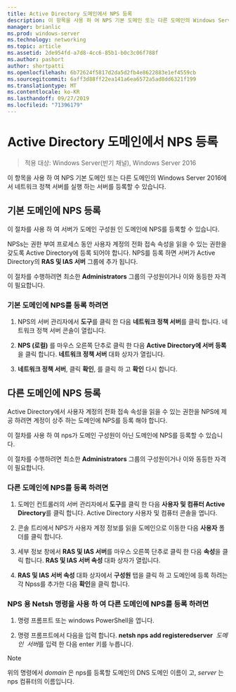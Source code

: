 ```yaml
---
title: Active Directory 도메인에서 NPS 등록
description: 이 항목을 사용 하 여 NPS 기본 도메인 또는 다른 도메인의 Windows Server 2016에서 네트워크 정책 서버를 실행 하는 서버를 등록할 수 있습니다.
manager: brianlic
ms.prod: windows-server
ms.technology: networking
ms.topic: article
ms.assetid: 2de954fd-a7d8-4cc6-85b1-b0c3c06f788f
ms.author: pashort
author: shortpatti
ms.openlocfilehash: 6b72624f5817d2da5d2fb4e8622883e1ef4559cb
ms.sourcegitcommit: 6aff3d88ff22ea141a6ea6572a5ad8dd6321f199
ms.translationtype: MT
ms.contentlocale: ko-KR
ms.lasthandoff: 09/27/2019
ms.locfileid: "71396179"
---
```

# <a name="register-an-nps-in-an-active-directory-domain"></a>Active Directory 도메인에서 NPS 등록

>적용 대상: Windows Server(반기 채널), Windows Server 2016

이 항목을 사용 하 여 NPS 기본 도메인 또는 다른 도메인의 Windows Server 2016에서 네트워크 정책 서버를 실행 하는 서버를 등록할 수 있습니다.

## <a name="register-an-nps-in-its-default-domain"></a>기본 도메인에 NPS 등록

이 절차를 사용 하 여 서버가 도메인 구성원 인 도메인에 NPS를 등록할 수 있습니다. 

NPSs는 권한 부여 프로세스 동안 사용자 계정의 전화 접속 속성을 읽을 수 있는 권한을 갖도록 Active Directory에 등록 되어야 합니다. NPS를 등록 하면 서버가 Active Directory의 **RAS 및 IAS 서버** 그룹에 추가 됩니다.

이 절차를 수행하려면 최소한 **Administrators** 그룹의 구성원이거나 이와 동등한 자격이 필요합니다.

### <a name="to-register-an-nps-in-its-default-domain"></a>기본 도메인에 NPS를 등록 하려면


1. NPS의 서버 관리자에서 **도구**를 클릭 한 다음 **네트워크 정책 서버**를 클릭 합니다. 네트워크 정책 서버 콘솔이 열립니다.

2. **NPS (로컬)** 를 마우스 오른쪽 단추로 클릭 한 다음 **Active Directory에 서버 등록**을 클릭 합니다. **네트워크 정책 서버** 대화 상자가 열립니다.

3. **네트워크 정책 서버**, 클릭 **확인**, 를 클릭 하 고 **확인** 다시 합니다.

## <a name="register-an-nps-in-another-domain"></a>다른 도메인에 NPS 등록

Active Directory에서 사용자 계정의 전화 접속 속성을 읽을 수 있는 권한을 NPS에 제공 하려면 계정이 상주 하는 도메인에 NPS를 등록 해야 합니다.

이 절차를 사용 하 여 nps가 도메인 구성원이 아닌 도메인에 NPS를 등록할 수 있습니다.

이 절차를 수행하려면 최소한 **Administrators** 그룹의 구성원이거나 이와 동등한 자격이 필요합니다.

### <a name="to-register-an-nps-in-another-domain"></a>다른 도메인에 NPS를 등록 하려면

1. 도메인 컨트롤러의 서버 관리자에서 **도구**를 클릭 한 다음 **사용자 및 컴퓨터 Active Directory**를 클릭 합니다. Active Directory 사용자 및 컴퓨터 콘솔을 엽니다.

2. 콘솔 트리에서 NPS가 사용자 계정 정보를 읽을 도메인으로 이동한 다음 **사용자** 폴더를 클릭 합니다. 

3. 세부 정보 창에서 **RAS 및 IAS 서버**를 마우스 오른쪽 단추로 클릭 한 다음 **속성**을 클릭 합니다. **RAS 및 IAS 서버 속성** 대화 상자가 열립니다.

4. **RAS 및 IAS 서버 속성** 대화 상자에서 **구성원** 탭을 클릭 하 고 도메인에 등록 하려는 각 Npss를 추가한 다음 **확인**을 클릭 합니다.


### <a name="to-register-an-nps-in-another-domain-by-using-netsh-commands-for-nps"></a>NPS 용 Netsh 명령을 사용 하 여 다른 도메인에 NPS를 등록 하려면

1. 명령 프롬프트 또는 windows PowerShell을 엽니다. 

2. 명령 프롬프트에서 다음을 입력 합니다. **netsh nps add registeredserver** &nbsp;*도메인* &nbsp;*서버*를 입력 한 다음 enter 키를 누릅니다.

>[!NOTE]
>위의 명령에서 *domain* 은 nps를 등록할 도메인의 DNS 도메인 이름이 고, *server* 는 nps 컴퓨터의 이름입니다.

